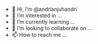 - 👋 Hi, I’m @andrianjuhandri
- 👀 I’m interested in ...
- 🌱 I’m currently learning ...
- 💞️ I’m looking to collaborate on ...
- 📫 How to reach me ...

<!---
andrianjuhandri/andrianjuhandri is a ✨ special ✨ repository because its `README.md` (this file) appears on your GitHub profile.
You can click the Preview link to take a look at your changes.
--->
